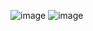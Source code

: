![image](https://user-images.githubusercontent.com/82890282/115415176-e20ba800-a220-11eb-98ee-f17deb4d6863.png)
![image](https://user-images.githubusercontent.com/82890282/115415204-e6d05c00-a220-11eb-9a77-c9ce9b700265.png)
